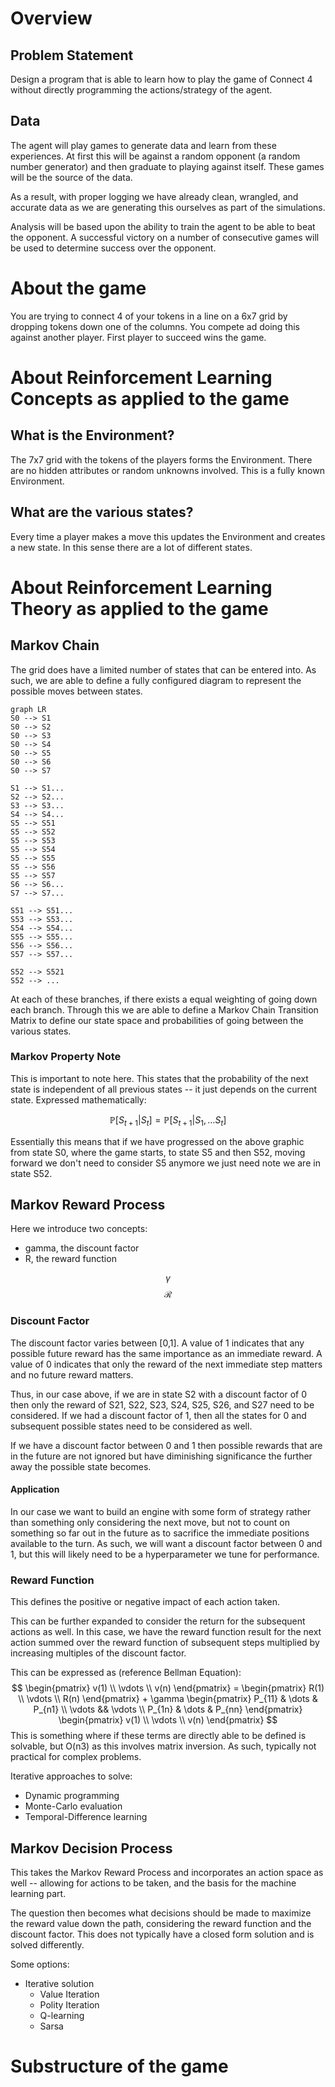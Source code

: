 # Overview
## Problem Statement
Design a program that is able to learn how to play the game of Connect 4 without directly programming the actions/strategy of the agent.

## Data
The agent will play games to generate data and learn from these experiences. At first this will be against a random opponent (a random number generator) and then graduate to playing against itself. These games will be the source of the data.

As a result, with proper logging we have already clean, wrangled, and accurate data as we are generating this ourselves as part of the simulations.

Analysis will be based upon the ability to train the agent to be able to beat the opponent. A successful victory on a number of consecutive games will be used to determine success over the opponent.

# About the game
You are trying to connect 4 of your tokens in a line on a 6x7 grid by dropping tokens down one of the columns. You compete ad doing this against another player. First player to succeed wins the game.

# About Reinforcement Learning Concepts as applied to the game
## What is the Environment?
The 7x7 grid with the tokens of the players forms the Environment. There are no hidden attributes or random unknowns involved. This is a fully known Environment.

## What are the various states?
Every time a player makes a move this updates the Environment and creates a new state. In this sense there are a lot of different states.



# About Reinforcement Learning Theory as applied to the game
## Markov Chain
The grid does have a limited number of states that can be entered into. As such, we are able to define a fully configured diagram to represent the possible moves between states.


```mermaid
graph LR
S0 --> S1
S0 --> S2
S0 --> S3
S0 --> S4
S0 --> S5
S0 --> S6
S0 --> S7

S1 --> S1...
S2 --> S2...
S3 --> S3...
S4 --> S4...
S5 --> S51
S5 --> S52
S5 --> S53
S5 --> S54
S5 --> S55
S5 --> S56
S5 --> S57
S6 --> S6...
S7 --> S7...

S51 --> S51...
S53 --> S53...
S54 --> S54...
S55 --> S55...
S56 --> S56...
S57 --> S57...

S52 --> S521
S52 --> ...
```

At each of these branches, if there exists a equal weighting of going down each branch. Through this we are able to define a Markov Chain Transition Matrix to define our state space and probabilities of going between the various states.

### Markov Property Note
This is important to note here. This states that the probability of the next state is independent of all previous states -- it just depends on the current state. Expressed mathematically:

$$\mathbb{P}[S_{t+1}|S_t] = \mathbb{P}[S_{t+1}|S_1, \dots S_t]$$

Essentially this means that if we have progressed on the above graphic from state S0, where the game starts, to state S5 and then S52, moving forward we don't need to consider S5 anymore we just need note we are in state S52.

## Markov Reward Process
Here we introduce two concepts:
* gamma, the discount factor
* R, the reward function

$$\gamma$$
$$\mathscr{R}$$

### Discount Factor
The discount factor varies between [0,1].
A value of 1 indicates that any possible future reward has the same importance as an immediate reward.
A value of 0 indicates that only the reward of the next immediate step matters and no future reward matters.

Thus, in our case above, if we are in state S2 with a discount factor of 0 then only the reward of S21, S22, S23, S24, S25, S26, and S27 need to be considered.
If we had a discount factor of 1, then all the states for 0 and subsequent possible states need to be considered as well.

If we have a discount factor between 0 and 1 then possible rewards that are in the future are not ignored but have diminishing significance the further away the possible state becomes.

#### Application
In our case we want to build an engine with some form of strategy rather than something only considering the next move, but not to count on something so far out in the future as to sacrifice the immediate positions available to the turn. As such, we will want a discount factor between 0 and 1, but this will likely need to be a hyperparameter we tune for performance.

### Reward Function
This defines the positive or negative impact of each action taken.

This can be further expanded to consider the return for the subsequent actions as well. In this case, we have the reward function result for the next action summed over the reward function of subsequent steps multiplied by increasing multiples of the discount factor.

This can be expressed as (reference Bellman Equation):
$$
\begin{pmatrix}
v(1) \\ \vdots \\ v(n)
\end{pmatrix} = \begin{pmatrix}
R(1) \\ \vdots \\ R(n)
\end{pmatrix} + \gamma \begin{pmatrix}
P_{11} & \dots & P_{n1} \\
\vdots && \vdots \\
P_{1n} & \dots & P_{nn}
\end{pmatrix} \begin{pmatrix}
v(1) \\ \vdots \\ v(n)
\end{pmatrix}
$$
This is something where if these terms are directly able to be defined is solvable, but O(n3) as this involves matrix inversion. As such, typically not practical for complex problems.

Iterative approaches to solve:
* Dynamic programming
* Monte-Carlo evaluation
* Temporal-Difference learning

## Markov Decision Process
This takes the Markov Reward Process and incorporates an action space as well -- allowing for actions to be taken, and the basis for the machine learning part.

The question then becomes what decisions should be made to maximize the reward value down the path, considering the reward function and the discount factor.
This does not typically have a closed form solution and is solved differently.

Some options:
* Iterative solution
  * Value Iteration
  * Polity Iteration
  * Q-learning
  * Sarsa


# Substructure of the game

